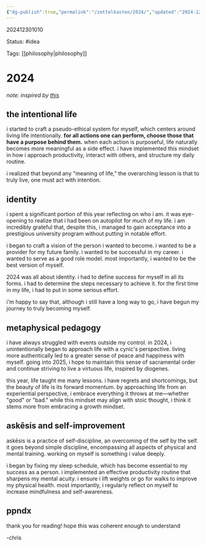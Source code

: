 ```yaml
---
{"dg-publish":true,"permalink":"/zettelkasten/2024/","updated":"2024-12-30T11:02:22.067-05:00"}
---
```


202412301010

Status: #idea

Tags: [[philosophy\|philosophy]] 

# 2024

*note: inspired by [this](https://martinsit.ca/writing/reflecting-on-2024)*

## the intentional life

i started to craft a pseudo-ethical system for myself, which centers around living life intentionally. **for all actions one can perform, choose those that have a purpose behind them.** when each action is purposeful, life naturally becomes more meaningful as a side effect. i have implemented this mindset in how i approach productivity, interact with others, and structure my daily routine.  

i realized that beyond any "meaning of life," the overarching lesson is that to truly live, one must act with intention.

## identity

i spent a significant portion of this year reflecting on who i am. it was eye-opening to realize that i had been on autopilot for much of my life. i am incredibly grateful that, despite this, i managed to gain acceptance into a prestigious university program without putting in notable effort.  

i began to craft a vision of the person i wanted to become. i wanted to be a provider for my future family. i wanted to be successful in my career. i wanted to serve as a good role model. most importantly, i wanted to be the best version of myself.  

2024 was all about identity. i had to define success for myself in all its forms. i had to determine the steps necessary to achieve it. for the first time in my life, i had to put in some serious effort.  

i'm happy to say that, although i still have a long way to go, i have begun my journey to truly becoming myself.  

## metaphysical pedagogy

i have always struggled with events outside my control. in 2024, i unintentionally began to approach life with a cynic's perspective. living more authentically led to a greater sense of peace and happiness with myself. going into 2025, i hope to maintain this sense of sacramental order and continue striving to live a virtuous life, inspired by diogenes.  

this year, life taught me many lessons. i have regrets and shortcomings, but the beauty of life is its forward momentum. by approaching life from an experiential perspective, i embrace everything it throws at me—whether "good" or "bad." while this mindset may align with stoic thought, i think it stems more from embracing a growth mindset.  

## askēsis and self-improvement

askēsis is a practice of self-discipline, an overcoming of the self by the self. it goes beyond simple discipline, encompassing all aspects of physical and mental training. working on myself is something i value deeply.  

i began by fixing my sleep schedule, which has become essential to my success as a person. i implemented an effective productivity routine that sharpens my mental acuity. i ensure i lift weights or go for walks to improve my physical health. most importantly, i regularly reflect on myself to increase mindfulness and self-awareness.  

## ppndx

thank you for reading! hope this was coherent enough to understand

-chris